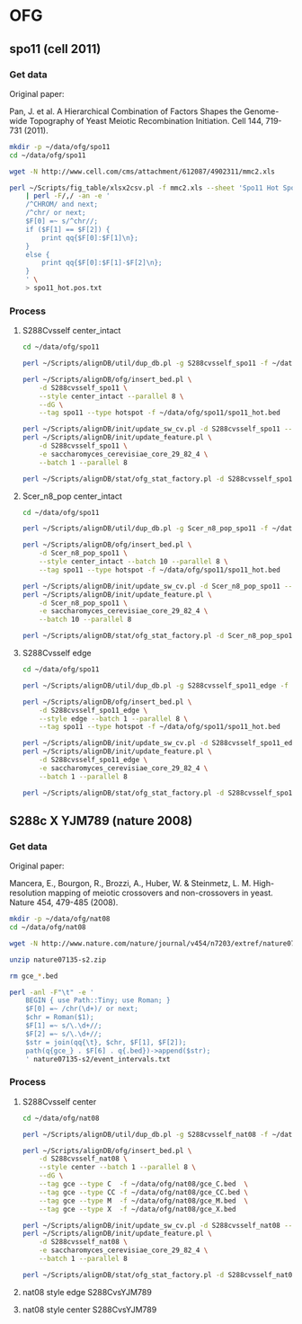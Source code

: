 # OFG

## spo11 (cell 2011)

### Get data

Original paper:

Pan, J. et al. A Hierarchical Combination of Factors Shapes the Genome-wide Topography of Yeast
Meiotic Recombination Initiation. Cell 144, 719-731 (2011).

```bash
mkdir -p ~/data/ofg/spo11
cd ~/data/ofg/spo11

wget -N http://www.cell.com/cms/attachment/612087/4902311/mmc2.xls

perl ~/Scripts/fig_table/xlsx2csv.pl -f mmc2.xls --sheet 'Spo11 Hot Spot Annotations' \
    | perl -F/,/ -an -e '
    /^CHROM/ and next;
    /^chr/ or next;
    $F[0] =~ s/^chr//;
    if ($F[1] == $F[2]) {
        print qq{$F[0]:$F[1]\n};
    }
    else {
        print qq{$F[0]:$F[1]-$F[2]\n};
    }
    ' \
    > spo11_hot.pos.txt
```

### Process

1. S288Cvsself center_intact

    ```bash
    cd ~/data/ofg/spo11

    perl ~/Scripts/alignDB/util/dup_db.pl -g S288cvsself_spo11 -f ~/data/dumps/mysql/S288cvsself.sql.gz

    perl ~/Scripts/alignDB/ofg/insert_bed.pl \
        -d S288cvsself_spo11 \
        --style center_intact --parallel 8 \
        --dG \
        --tag spo11 --type hotspot -f ~/data/ofg/spo11/spo11_hot.bed

    perl ~/Scripts/alignDB/init/update_sw_cv.pl -d S288cvsself_spo11 --batch 1 --parallel 8
    perl ~/Scripts/alignDB/init/update_feature.pl \
        -d S288cvsself_spo11 \
        -e saccharomyces_cerevisiae_core_29_82_4 \
        --batch 1 --parallel 8

    perl ~/Scripts/alignDB/stat/ofg_stat_factory.pl -d S288cvsself_spo11 --index --chart
    ```

2. Scer_n8_pop center_intact

    ```bash
    cd ~/data/ofg/spo11

    perl ~/Scripts/alignDB/util/dup_db.pl -g Scer_n8_pop_spo11 -f ~/data/dumps/mysql/Scer_n8_pop.sql.gz

    perl ~/Scripts/alignDB/ofg/insert_bed.pl \
        -d Scer_n8_pop_spo11 \
        --style center_intact --batch 10 --parallel 8 \
        --tag spo11 --type hotspot -f ~/data/ofg/spo11/spo11_hot.bed

    perl ~/Scripts/alignDB/init/update_sw_cv.pl -d Scer_n8_pop_spo11 --batch 10 --parallel 8
    perl ~/Scripts/alignDB/init/update_feature.pl \
        -d Scer_n8_pop_spo11 \
        -e saccharomyces_cerevisiae_core_29_82_4 \
        --batch 10 --parallel 8

    perl ~/Scripts/alignDB/stat/ofg_stat_factory.pl -d Scer_n8_pop_spo11 --index --chart
    ```

3. S288Cvsself edge

    ```bash
    cd ~/data/ofg/spo11

    perl ~/Scripts/alignDB/util/dup_db.pl -g S288cvsself_spo11_edge -f ~/data/dumps/mysql/S288cvsself.sql.gz

    perl ~/Scripts/alignDB/ofg/insert_bed.pl \
        -d S288cvsself_spo11_edge \
        --style edge --batch 1 --parallel 8 \
        --tag spo11 --type hotspot -f ~/data/ofg/spo11/spo11_hot.bed

    perl ~/Scripts/alignDB/init/update_sw_cv.pl -d S288cvsself_spo11_edge --batch 1 --parallel 8
    perl ~/Scripts/alignDB/init/update_feature.pl \
        -d S288cvsself_spo11_edge \
        -e saccharomyces_cerevisiae_core_29_82_4 \
        --batch 1 --parallel 8

    perl ~/Scripts/alignDB/stat/ofg_stat_factory.pl -d S288cvsself_spo11_edge --index --chart
    ```

## S288c X YJM789 (nature 2008)

### Get data

Original paper:

Mancera, E., Bourgon, R., Brozzi, A., Huber, W. & Steinmetz, L. M. High-resolution mapping of
meiotic crossovers and non-crossovers in yeast. Nature 454, 479-485 (2008).

```bash
mkdir -p ~/data/ofg/nat08
cd ~/data/ofg/nat08

wget -N http://www.nature.com/nature/journal/v454/n7203/extref/nature07135-s2.zip

unzip nature07135-s2.zip

rm gce_*.bed

perl -anl -F"\t" -e '
    BEGIN { use Path::Tiny; use Roman; }
    $F[0] =~ /chr(\d+)/ or next;
    $chr = Roman($1);
    $F[1] =~ s/\.\d+//;
    $F[2] =~ s/\.\d+//;
    $str = join(qq{\t}, $chr, $F[1], $F[2]);
    path(q{gce_} . $F[6] . q{.bed})->append($str);
    ' nature07135-s2/event_intervals.txt
```

### Process

1. S288Cvsself center

    ```bash
    cd ~/data/ofg/nat08

    perl ~/Scripts/alignDB/util/dup_db.pl -g S288cvsself_nat08 -f ~/data/dumps/mysql/S288cvsself.sql.gz

    perl ~/Scripts/alignDB/ofg/insert_bed.pl \
        -d S288cvsself_nat08 \
        --style center --batch 1 --parallel 8 \
        --dG \
        --tag gce --type C  -f ~/data/ofg/nat08/gce_C.bed  \
        --tag gce --type CC -f ~/data/ofg/nat08/gce_CC.bed \
        --tag gce --type M  -f ~/data/ofg/nat08/gce_M.bed  \
        --tag gce --type X  -f ~/data/ofg/nat08/gce_X.bed

    perl ~/Scripts/alignDB/init/update_sw_cv.pl -d S288cvsself_nat08 --batch 1 --parallel 8
    perl ~/Scripts/alignDB/init/update_feature.pl \
        -d S288cvsself_nat08 \
        -e saccharomyces_cerevisiae_core_29_82_4 \
        --batch 1 --parallel 8

    perl ~/Scripts/alignDB/stat/ofg_stat_factory.pl -d S288cvsself_nat08 --by tt --index --chart
    ```

2. nat08 style edge S288CvsYJM789

3. nat08 style center S288CvsYJM789
